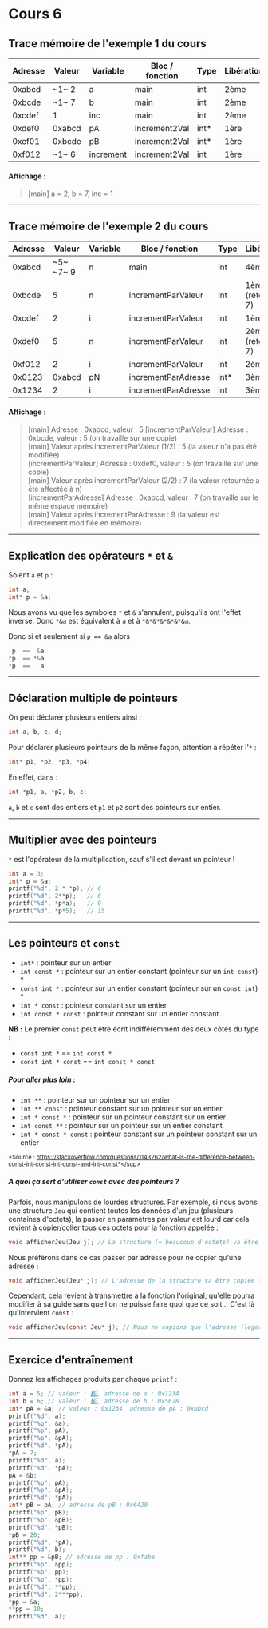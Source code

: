 # Cours 6 
## Trace mémoire de l'exemple 1 du cours

| Adresse    | Valeur    | Variable   | Bloc / fonction | Type    | Libération     |
|------------|-----------|------------|-----------------|---------|----------------|
| 0xabcd     | ~1~ 2     | a          | main            | int     | 2ème           |
| 0xbcde     | ~1~ 7     | b          | main            | int     | 2ème           |
| 0xcdef     | 1         | inc        | main            | int     | 2ème           |
| 0xdef0     | 0xabcd    | pA         | increment2Val   | int*    | 1ère           |
| 0xef01     | 0xbcde    | pB         | increment2Val   | int*    | 1ère           |
| 0xf012     | ~1~ 6     | increment  | increment2Val   | int     | 1ère           |

#### Affichage :

> [main] a = 2, b = 7, inc = 1

---

## Trace mémoire de l'exemple 2 du cours

| Adresse    | Valeur    | Variable   | Bloc / fonction        | Type    | Libération        |
|------------|-----------|------------|------------------------|---------|-------------------|
| 0xabcd     | ~5~ ~7~ 9 | n          | main                   | int     | 4ème              |
| 0xbcde     | 5         | n          | incrementParValeur     | int     | 1ère (retourne 7) |
| 0xcdef     | 2         | i          | incrementParValeur     | int     | 1ère              |
| 0xdef0     | 5         | n          | incrementParValeur     | int     | 2ème (retourne 7) |
| 0xf012     | 2         | i          | incrementParValeur     | int     | 2ème              |
| 0x0123     | 0xabcd    | pN         | incrementParAdresse    | int*    | 3ème              |
| 0x1234     | 2         | i          | incrementParAdresse    | int     | 3ème              |

#### Affichage :

> [main] Adresse : 0xabcd, valeur : 5
> [incrementParValeur] Adresse : 0xbcde, valeur : 5 (on travaille sur une copie)<br>
> [main] Valeur après incrementParValeur (1/2) : 5 (la valeur n'a pas été modifiée)<br>
> [incrementParValeur] Adresse : 0xdef0, valeur : 5 (on travaille sur une copie)<br>
> [main] Valeur après incrementParValeur (2/2) : 7 (la valeur retournée a été affectée à n)<br>
> [incrementParAdresse] Adresse : 0xabcd, valeur : 7 (on travaille sur le même espace mémoire)<br>
> [main] Valeur après incrementParAdresse : 9 (la valeur est directement modifiée en mémoire)

---

## Explication des opérateurs `*` et `&`

Soient `a` et `p` :
```C
int a;
int* p = &a;
```

Nous avons vu que les symboles `*` et `&` s'annulent, puisqu'ils ont l'effet inverse.
Donc `*&a` est équivalent à `a` et à `*&*&*&*&*&*&a`.

Donc si et seulement si `p == &a` alors
```C
 p  ==  &a
*p  == *&a
*p  ==   a
```

---

## Déclaration multiple de pointeurs

On peut déclarer plusieurs entiers ainsi :

```C
int a, b, c, d;
```

Pour déclarer plusieurs pointeurs de la même façon, attention à répéter l'`*` :
```C
int* p1, *p2, *p3, *p4;
```

En effet, dans :
```C
int *p1, a, *p2, b, c;
```
`a`, `b` et `c` sont des entiers et `p1` et `p2` sont des pointeurs sur entier.  

---

## Multiplier avec des pointeurs

`*` est l'opérateur de la multiplication, sauf s'il est devant un pointeur !

```C
int a = 3;
int* p = &a;
printf("%d", 2 * *p); // 6
printf("%d", 2**p);   // 6
printf("%d", *p*a);   // 9
printf("%d", *p*5);   // 15
```

---

## Les pointeurs et `const`

- `int*` : pointeur sur un entier
- `int const *` : pointeur sur un entier constant (pointeur sur un `int const`) \*
- `const int *` : pointeur sur un entier constant (pointeur sur un `const int`) \*
- `int * const` : pointeur constant sur un entier
- `int const * const` : pointeur constant sur un entier constant

**NB :** Le premier `const` peut être écrit indifféremment des deux côtés du type :
- `const int *` == `int const *`
- `const int * const` == `int const * const`

##### Pour aller plus loin :

- `int **` : pointeur sur un pointeur sur un entier
- `int ** const` : pointeur constant sur un pointeur sur un entier
- `int * const *` : pointeur sur un pointeur constant sur un entier
- `int const **` : pointeur sur un pointeur sur un entier constant
- `int * const * const` : pointeur constant sur un pointeur constant sur un entier

<sup>*Source : https://stackoverflow.com/questions/1143262/what-is-the-difference-between-const-int-const-int-const-and-int-const*</sup>

##### A quoi ça sert d'utiliser `const` avec des pointeurs ?

Parfois, nous manipulons de lourdes structures. Par exemple, si nous avons une structure `Jeu` qui contient toutes les données d'un jeu (plusieurs centaines d'octets), la passer en paramètres par valeur est lourd car cela revient à copier/coller tous ces octets pour la fonction appelée :
```C
void afficherJeu(Jeu j); // La structure (= beaucoup d'octets) va être copiée lors de l'appel
```

Nous préférons dans ce cas passer par adresse pour ne copier qu'une adresse :
```C
void afficherJeu(Jeu* j); // L'adresse de la structure va être copiée lors de l'appel (beaucoup moins lourd)
```

Cependant, cela revient à transmettre à la fonction l'original, qu'elle pourra modifier à sa guide sans que l'on ne puisse faire quoi que ce soit... C'est là qu'intervient `const` :
```C
void afficherJeu(const Jeu* j); // Nous ne copions que l'adresse (léger), il s'agit donc d'un passage par adresse, mais la fonction ne pourra pas modifier notre structure Jeu !
```
--- 

## Exercice d'entraînement

Donnez les affichages produits par chaque `printf` :

```C
int a = 5; // valeur : 5️⃣, adresse de a : 0x1234
int b = 6; // valeur : 6️⃣, adresse de b : 0x5678
int* pA = &a; // valeur : 0x1234, adresse de pA : 0xabcd
printf("%d", a);
printf("%p", &a);
printf("%p", pA);
printf("%p", &pA);
printf("%d", *pA);
*pA = 7;
printf("%d", a);
printf("%d", *pA);
pA = &b;
printf("%p", pA);
printf("%p", &pA);
printf("%d", *pA);
int* pB = pA; // adresse de pB : 0x6420
printf("%p", pB);
printf("%p", &pB);
printf("%d", *pB);
*pB = 20;
printf("%d", *pA);
printf("%d", b);
int** pp = &pB; // adresse de pp : 0xfabe
printf("%p", &pp);
printf("%p", pp);
printf("%p", *pp);
printf("%d", **pp);
printf("%d", 2***pp);
*pp = &a;
**pp = 10;
printf("%d", a);
```

